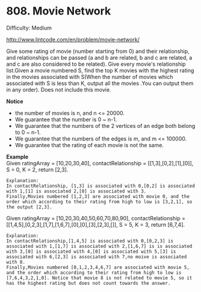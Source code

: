 # 808. Movie Network

Difficulty: Medium

http://www.lintcode.com/en/problem/movie-network/

Give some rating of movie (number starting from 0) and their relationship, and relationships can be passed (a and b are related, b and c are related, a and c are also considered to be related). Give every movie's relationship list.Given a movie numbered S, find the top K movies with the highest rating in the movies associated with S(When the number of movies which associated with S is less than K, output all the movies .You can output them in any order). Does not include this movie.

**Notice**  
* the number of movies is n, and n <= 20000.
* We guarantee that the number is 0 ~ n-1.
* We guarantee that the numbers of the 2 vertices of an edge both belong to 0 ~ n-1.
* We guarantee that the numbers of the edges is m, and m <= 100000.
* We guarantee that the rating of each movie is not the same.

**Example**  
Given ratingArray = [10,20,30,40], contactRelationship = [[1,3],[0,2],[1],[0]], S = 0, K = 2, return [2,3].
```
Explanation:
In contactRelationship, [1,3] is associated with 0,[0,2] is associated with 1,[1] is associated 2,[0] is associated with 3.
Finally,Movies numbered [1,2,3] are associated with movie 0, and the order which according to their rating from high to low is [3,2,1], so the output [2,3].
```
Given ratingArray = [10,20,30,40,50,60,70,80,90], contactRelationship = [[1,4,5],[0,2,3],[1,7],[1,6,7],[0],[0],[3],[2,3],[]], S = 5, K = 3, return [6,7,4].
```
Explanation:
In contactRelationship,[1,4,5] is associated with 0,[0,2,3] is associated with 1,[1,7] is associated with 2,[1,6,7] is is associated with 3,[0] is associated with 4,[0] is associated with 5,[3] is associated with 6,[2,3] is associated with 7,no moive is associated with 8.
Finally,Movies numbered [0,1,2,3,4,6,7] are associated with movie 5, and the order which according to their rating from high to low is [7,6,4,3,2,1,0]. Notice that movie 8 is not related to movie 5, so it has the highest rating but does not count towards the answer.
```
